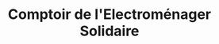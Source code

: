 ---
title: "Comptoir de l'Electroménager Solidaire"
url: /saint-paul-les-dax/comptoir-de-lelectromenager-solidaire/
shop: shop
---